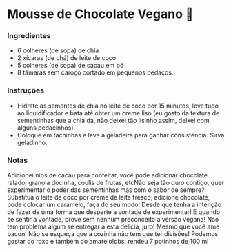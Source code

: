 # Mousse de Chocolate Vegano :chocolate_bar:

### Ingredientes

- 6 colheres (de sopa) de chia
- 2 xícaras (de chá) de leite de coco
- 5 colheres (de sopa) de cacau em pó
- 8 tâmaras sem caroço cortado em pequenos pedaços.

### Instruções

- Hidrate as sementes de chia no leite de coco por 15 minutos, leve tudo ao liquidificador e bata até obter um creme liso (eu gosto da textura de sementinhas que a chia dá, não deixei tão lisinho assim, deixei com alguns pedacinhos).
- Coloque em tachinhas e leve a geladeira para ganhar consistência. Sirva geladinho.

### Notas

Adicionei nibs de cacau para confeitar, você pode adicionar chocolate ralado, granola docinha, coulis de frutas, etcNão seja tão duro contigo, quer experimentar o poder das sementinhas mas com o sabor de sempre? Substitua o leite de coco por creme de leite fresco, adicione chocolate, pode colocar um caramelo, faça do seu modo! Desde que tenha a intenção de fazer de uma forma que desperte a vontade de experimentar! E quando se sentir a vontade, prove sem nenhum preconceito a versão vegana! Não tem problema algum se entregar a esta delicia, juro! Mesmo que você ame bacon! Não se esqueça que a cozinha não tem que ter divisões! Podemos gostar do roxo e também do amarelo!obs: rendeu 7 potinhos de 100 ml